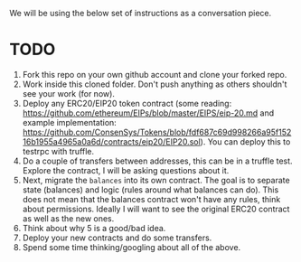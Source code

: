 
We will be using the below set of instructions as a conversation piece. 

# TODO

1. Fork this repo on your own github account and clone your forked repo.
2. Work inside this cloned folder. Don't push anything as others shouldn't see your work (for now).
3. Deploy any ERC20/EIP20 token contract (some reading: https://github.com/ethereum/EIPs/blob/master/EIPS/eip-20.md and example implementation: https://github.com/ConsenSys/Tokens/blob/fdf687c69d998266a95f15216b1955a4965a0a6d/contracts/eip20/EIP20.sol). You can deploy this to testrpc with truffle.
4. Do a couple of transfers between addresses, this can be in a truffle test. Explore the contract, I will be asking questions about it.
5. Next, migrate the `balances` into its own contract. The goal is to separate state (balances) and logic (rules around what balances can do). This does not mean that the balances contract won't have any rules, think about permissions. Ideally I will want to see the original ERC20 contract as well as the new ones.
6. Think about why 5 is a good/bad idea.
7. Deploy your new contracts and do some transfers.
8. Spend some time thinking/googling about all of the above.
